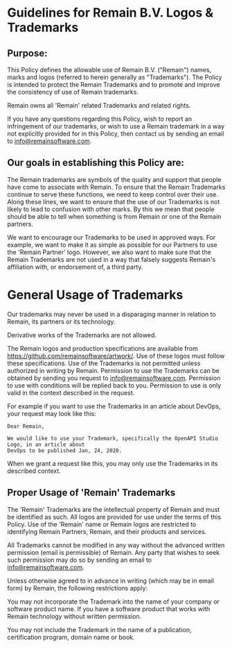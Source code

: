 # Guidelines for Remain B.V. Logos & Trademarks

## Purpose:

This Policy defines the allowable use of Remain B.V. ("Remain") names, marks and logos 
(referred to herein generally as "Trademarks"). The Policy is intended to protect the
Remain Trademarks and to promote and improve the consistency of use of Remain trademarks. 

Remain owns all 'Remain' related Trademarks and related rights.

If you have any questions regarding this Policy, wish to report an infringement of our
trademarks, or wish to use a Remain trademark in a way not explicitly provided for in
this Policy, then contact us by sending an email to info@remainsoftware.com.

## Our goals in establishing this Policy are:

The Remain trademarks are symbols of the quality and support that people have come
to associate with Remain. To ensure that the Remain Trademarks continue to serve
these functions, we need to keep control over their use. Along these lines, we want
to ensure that the use of our Trademarks is not likely to lead to confusion with other
marks. By this we mean that people should be able to tell when something is from Remain
or one of the Remain partners.
    
We want to encourage our Trademarks to be used in approved ways. For example, we want
to make it as simple as possible for our Partners to use the 'Remain Partner' logo.
However, we also want to make sure that the Remain Trademarks are not used in a way 
that falsely suggests Remain's affiliation with, or endorsement of, a third party.

# General Usage of Trademarks

Our trademarks may never be used in a disparaging manner in relation to Remain, its partners or
its technology.

Derivative works of the Trademarks are not allowed.
    
The Remain logos and production specifications are available from 
https://github.com/remainsoftware/artwork/. Use of these logos must follow these specifications.
Use of the Trademarks is not permitted unless authorized in writing by Remain. Permission
to use the Trademarks can be obtained by sending you request to info@remainsoftware.com.
Permission to use with conditions will be replied back to you. Permission to use is only valid
in the context described in the request.

For example if you want to use the Trademarks in an article about DevOps, your request may look like this:

    Dear Remain,
    
    We would like to use your Trademark, specifically the OpenAPI Studio Logo, in an article about
    DevOps to be published Jan, 24, 2020.
    
When we grant a request like this, you may only use the Trademarks in its described context.

## Proper Usage of 'Remain' Trademarks

The 'Remain' Trademarks are the intellectual property of Remain and must be identified
as such.  All logos are provided for use under the terms of this Policy. Use of the 
'Remain' name or Remain logos are restricted to identifying Remain Partners, Remain, 
and their products and services.

All Trademarks cannot be modified in any way without the advanced written permission 
(email is permissible) of Remain. Any party that wishes to seek such permission may
do so by sending an email to info@remainsoftware.com.

Unless otherwise agreed to in advance in writing (which may be in email form) by 
Remain, the following restrictions apply:

You may not incorporate the Trademark into the name of your company or
software product name. If you have a software product that works with Remain
technology without written permission.
    
You may not include the Trademark in the name of a publication, certification
program, domain name or book. 
